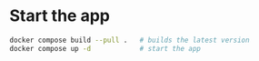 # Start the app

```bash
docker compose build --pull .   # builds the latest version
docker compose up -d            # start the app

```